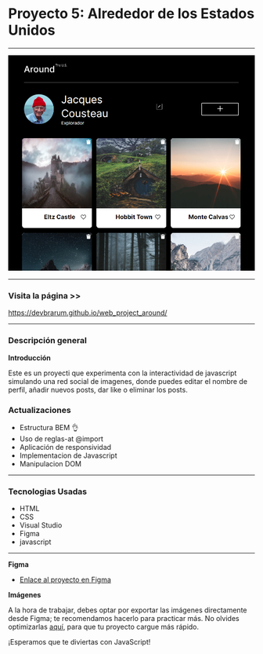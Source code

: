 # Proyecto 5: Alrededor de los Estados Unidos

---

![ Around the U.S.](./images/Screenwebsite.png)

---

### Visita la página >>

https://devbrarum.github.io/web_project_around/

---

### Descripción general

**Introducción**

Este es un proyecti que experimenta con la interactividad de javascript simulando una red social de imagenes, donde puedes editar el nombre de perfil, añadir nuevos posts, dar like o eliminar los posts.

### Actualizaciones

- Estructura BEM :ok_hand:
- Uso de reglas-at @import
- Aplicación de responsividad
- Implementacion de Javascript
- Manipulacion DOM

---

### Tecnologias Usadas

- HTML
- CSS
- Visual Studio
- Figma
- javascript

---

**Figma**

- [Enlace al proyecto en Figma](https://www.figma.com/file/i6HpqEzmTcK6wgBE7Dn4aZ/Web_Brief_Sprint_6_ES-%7C-Alrededor-de-los-EEUU-%7C-desktop-%2B-mobile?type=design&node-id=0-1&mode=design&t=UpICRQC8o4XnTNpY-0)

**Imágenes**

A la hora de trabajar, debes optar por exportar las imágenes directamente desde Figma; te recomendamos hacerlo para practicar más. No olvides optimizarlas [aquí](https://tinypng.com/), para que tu proyecto cargue más rápido.

¡Esperamos que te diviertas con JavaScript!
